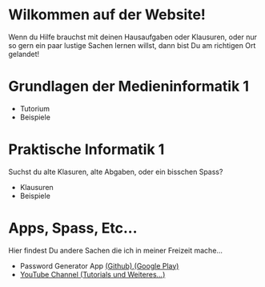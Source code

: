 <h1>Wilkommen auf der Website!</h1>
<p>Wenn du Hilfe brauchst mit deinen Hausaufgaben oder Klausuren, oder nur so gern ein paar lustige Sachen lernen willst, dann bist Du am richtigen Ort gelandet!</p>

<h1>Grundlagen der Medieninformatik 1</h1>

<ul>
  <li>Tutorium</li>
  <li>Beispiele</li>
</ul>

<h1>Praktische Informatik 1</h1>

Suchst du alte Klasuren, alte Abgaben, oder ein bisschen Spass?
<ul>
  <li>Klausuren</li>
  <li>Beispiele</li>
</ul>

<h1>Apps, Spass, Etc...</h1>

Hier findest Du andere Sachen die ich in meiner Freizeit mache...

<ul>
    <li>Password Generator App <a href="https://github.com/leolion3/App-Tutorial/tree/master/Password_Generator">(Github)</a>,<a href="https://play.google.com/store/apps/details?id=processing.test.password_generator">(Google Play)</a>
    <li><a href="https://www.YouTube.com/c/StrongLions">YouTube Channel (Tutorials und Weiteres...)</a></li>

  <code>
</code>
